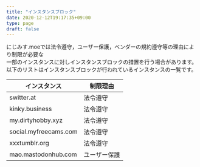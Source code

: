 ```yaml
---
title: "インスタンスブロック"
date: 2020-12-12T19:17:35+09:00
type: page
draft: false
---
```


にじみす.moeでは法令遵守，ユーザー保護，ベンダーの規約遵守等の理由により制限が必要な  
一部のインスタンスに対しインスタンスブロックの措置を行う場合があります。  
以下のリストはインスタンスブロックが行われているインスタンスの一覧です。

| インスタンス          | 制限理由     |
| --------------------- | ------------ |
| switter.at            | 法令遵守     |
| kinky.business        | 法令遵守     |
| my.dirtyhobby.xyz     | 法令遵守     |
| social.myfreecams.com | 法令遵守     |
| xxxtumblr.org         | 法令遵守     |
| mao.mastodonhub.com   | ユーザー保護 |

